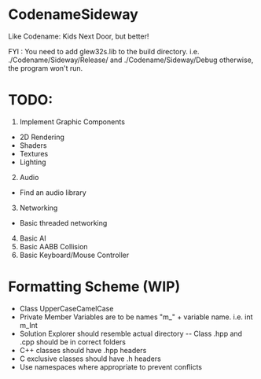 # CodenameSideway
Like Codename: Kids Next Door, but better!

FYI : You need to add glew32s.lib to the build directory. i.e. ./Codename/Sideway/Release/ and ./Codename/Sideway/Debug 
  otherwise, the program won't run.

# TODO:
1. Implement Graphic Components
  - 2D Rendering
  - Shaders
  - Textures
  - Lighting
2. Audio
  - Find an audio library
3. Networking
  - Basic threaded networking
4. Basic AI
5. Basic AABB Collision
6. Basic Keyboard/Mouse Controller

# Formatting Scheme (WIP)
- Class UpperCaseCamelCase
- Private Member Variables are to be names "m_" + variable name. i.e. int m_Int
- Solution Explorer should resemble actual directory 
  -- Class .hpp and .cpp should be in correct folders
- C++ classes should have .hpp headers
- C exclusive classes should have .h headers
- Use namespaces where appropriate to prevent conflicts
